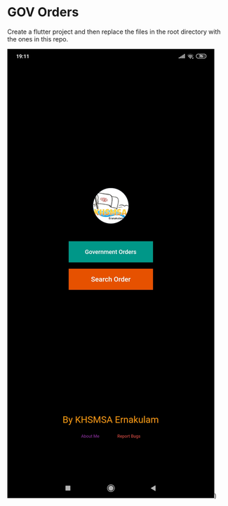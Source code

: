 # GOV Orders

Create a flutter project and then replace the files in the root directory with the ones in this repo.

![HomeScreen](https://github.com/Corruption13/GovOrders/blob/master/docs/Images/home.jpg?raw=true))
